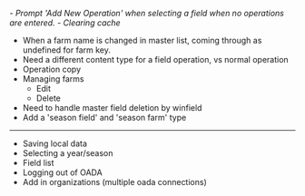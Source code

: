 *- Prompt 'Add New Operation' when selecting a field when no operations are entered.*
*- Clearing cache*
- When a farm name is changed in master list, coming through as undefined for farm key.
- Need a different content type for a field operation, vs normal operation
- Operation copy
- Managing farms
  - Edit
  - Delete
- Need to handle master field deletion by winfield
- Add a 'season field' and 'season farm' type
--------

- Saving local data
- Selecting a year/season
- Field list
- Logging out of OADA
- Add in organizations (multiple oada connections)

